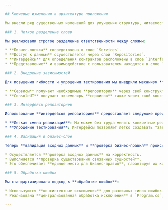 ```yaml
---

## Ключевые изменения в архитектуре приложения

Мы внесли ряд существенных изменений для улучшения структуры, читаемости и тестируемости нашего приложения.

### 1. Четкое разделение слоев

Мы реализовали строгое разделение ответственности между слоями:

* **Бизнес-логика** сосредоточена в слое `Services`.
* **Доступ к данным** осуществляется через слой `Repositories`.
* **Интерфейсы** для определения контрактов расположены в слое `Interfaces`.
* **Представление** и взаимодействие с пользователем находятся в слое `UI`.

### 2. Внедрение зависимостей

Для повышения гибкости и упрощения тестирования мы внедрили механизм **внедрения зависимостей**:

* **Сервисы** получают необходимые **репозитории** через свой конструктор.
* **ConsoleUI** получает экземпляры **сервисов** также через свой конструктор.

### 3. Интерфейсы репозиториев

Использование **интерфейсов репозиториев** предоставляет следующие преимущества:

* **Легкая смена реализаций**: Мы можем без труда менять конкретные реализации репозиториев (например, с одной базы данных на другую) без изменения бизнес-логики.
* **Упрощение тестирования**: Интерфейсы позволяют легко создавать "заглушки" (mocks) для тестирования сервисов в изоляции.

### 4. Валидация в бизнес-слое

Теперь **валидация входных данных** и **проверка бизнес-правил** происходят непосредственно в **бизнес-слое** (`Services`):

* Осуществляется **проверка входных данных** на корректность.
* Выполняется **проверка существования связанных сущностей**.
* Это обеспечивает **единое место для бизнес-правил**, гарантируя их консистентность и легкость поддержки.

### 5. Обработка ошибок

Мы стандартизировали подход к **обработке ошибок**:

* Используются **консистентные исключения** для различных типов ошибок.
* Реализована **централизованная обработка исключений** в `Program.cs`, что позволяет эффективно управлять ошибками на уровне всего приложения.

---
```

